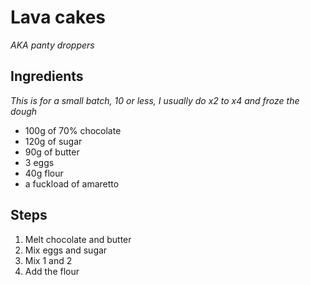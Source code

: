 # Lava cakes
_AKA panty droppers_

## Ingredients

_This is for a small batch, 10 or less, I usually do x2 to x4 and froze the dough_
- 100g of 70% chocolate
- 120g of sugar
- 90g of butter
- 3 eggs
- 40g flour
- a fuckload of amaretto

## Steps

1. Melt chocolate and butter
2. Mix eggs and sugar
3. Mix 1 and 2
4. Add the flour
